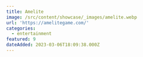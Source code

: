 ```yaml
---
title: Amelite
image: /src/content/showcase/_images/amelite.webp
url: 'https://amelitegame.com/'
categories:
  - entertainment
featured: 9
dateAdded: 2023-03-06T18:09:38.000Z
---
```


